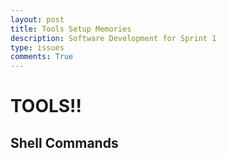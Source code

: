 ```yaml
---
layout: post
title: Tools Setup Memories
description: Software Development for Sprint 1
type: issues
comments: True
---
```


# TOOLS!!

## Shell Commands

